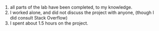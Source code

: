 1. all parts of the lab have been completed, to my knowledge.
2. I worked alone, and did not discuss the project with anyone, (though I did consult Stack Overflow)
3. I spent about 1.5 hours on the project.